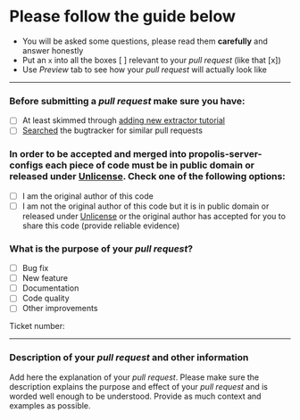 # Please follow the guide below

- You will be asked some questions, please read them **carefully** and answer honestly
- Put an `x` into all the boxes [ ] relevant to your *pull request* (like that [x])
- Use *Preview* tab to see how your *pull request* will actually look like

---

### Before submitting a *pull request* make sure you have:
- [ ] At least skimmed through [adding new extractor tutorial](https://github.com/jnbdz/propolis-server-configs#adding-support-for-a-new-site)
- [ ] [Searched](https://github.com/jnbdz/propolis-server-configs/search?q=is%3Apr&type=Issues) the bugtracker for similar pull requests

### In order to be accepted and merged into propolis-server-configs each piece of code must be in public domain or released under [Unlicense](http://unlicense.org/). Check one of the following options:
- [ ] I am the original author of this code
- [ ] I am not the original author of this code but it is in public domain or released under [Unlicense](http://unlicense.org/) or the original author has accepted for you to share this code (provide reliable evidence)

### What is the purpose of your *pull request*?
- [ ] Bug fix
- [ ] New feature
- [ ] Documentation
- [ ] Code quality
- [ ] Other improvements

Ticket number: 

---

### Description of your *pull request* and other information

Add here the explanation of your *pull request*. Please make sure the description explains the purpose and effect of your *pull request* and is worded well enough to be understood. Provide as much context and examples as possible.